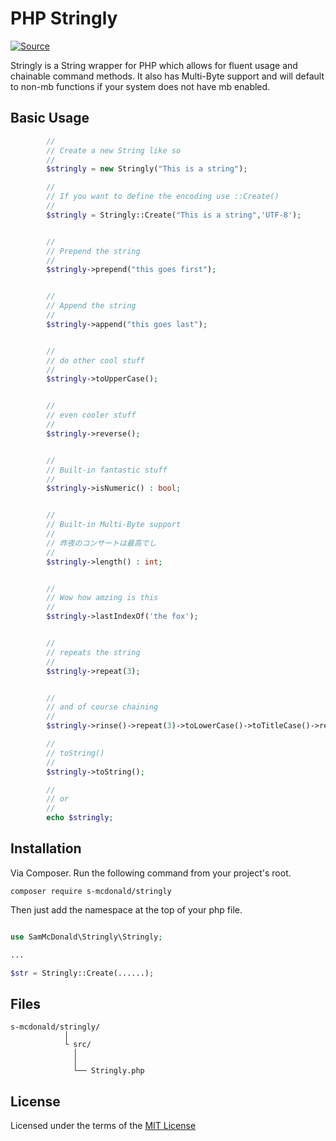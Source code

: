 # PHP Stringly
[![Source](https://img.shields.io/badge/source-S_McDonald-blue.svg)](https://github.com/s-mcdonald/stringly)

Stringly is a String wrapper for PHP which allows for fluent usage and chainable command methods.
It also has Multi-Byte support and will default to non-mb functions if your system does not have mb enabled.


## Basic Usage
```php
        //
        // Create a new String like so
        //
        $stringly = new Stringly("This is a string");

        //
        // If you want to define the encoding use ::Create()
        //
        $stringly = Stringly::Create("This is a string",'UTF-8');


        //
        // Prepend the string
        //
        $stringly->prepend("this goes first");


        //
        // Append the string
        //
        $stringly->append("this goes last");


        //
        // do other cool stuff
        //
        $stringly->toUpperCase();


        //
        // even cooler stuff
        //
        $stringly->reverse();


        //
        // Built-in fantastic stuff
        //
        $stringly->isNumeric() : bool;


        //
        // Built-in Multi-Byte support
        // 
        // 昨夜のコンサートは最高でし
        //
        $stringly->length() : int;


        //
        // Wow how amzing is this
        //
        $stringly->lastIndexOf('the fox');


        //
        // repeats the string
        //
        $stringly->repeat(3);


        //
        // and of course chaining
        //
        $stringly->rinse()->repeat(3)->toLowerCase()->toTitleCase()->reverse()..... //and so on 

        //
        // toString()
        //
        $stringly->toString();

        //
        // or
        //
        echo $stringly;
```




<a name="installation"></a>
## Installation

Via Composer. Run the following command from your project's root.

```
composer require s-mcdonald/stringly
```

Then just add the namespace at the top of your php file.

```php

use SamMcDonald\Stringly\Stringly;

...

$str = Stringly::Create(......);

```


<a name="files"></a>
## Files

```
s-mcdonald/stringly/
            │    
            └ src/
              │
              │            
              └── Stringly.php

```

## License
<a name="license"></a>
Licensed under the terms of the [MIT License](http://opensource.org/licenses/MIT)

